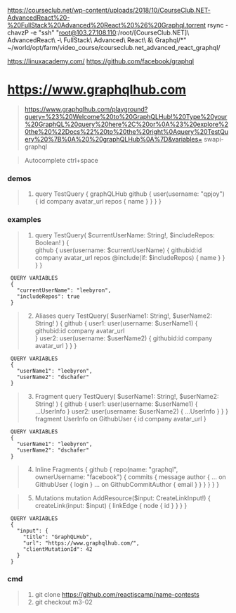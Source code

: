 https://courseclub.net/wp-content/uploads/2018/10/CourseClub.NET-AdvancedReact%20-%20FullStack%20Advanced%20React%20%26%20Graphql.torrent
rsync -chavzP -e "ssh" "root@103.27.108.110:/root/\[CourseClub.NET\]\ AdvancedReact\ -\ FullStack\ Advanced\ React\ \&\ Graphql/*" ~/world/opt/farm/video_course/courseclub.net_advanced_react_graphql/

https://linuxacademy.com/
https://github.com/facebook/graphql


# https://www.graphqlhub.com
> https://www.graphqlhub.com/playground?query=%23%20Welcome%20to%20GraphQLHub!%20Type%20your%20GraphQL%20query%20here%2C%20or%0A%23%20explore%20the%20%22Docs%22%20to%20the%20right%0Aquery%20TestQuery%20%7B%0A%20%20graphQLHub%0A%7D&variables=
swapi-graphql

>Autocomplete ctrl+space


### demos
> 1. query TestQuery {
     	graphQLHub
     	github {
         user(username: "qpjoy") {
           id
           company
           avatar_url
           repos {
             name
           }
         }
       }
     }

### examples
> 1. query TestQuery(
       $currentUserName: String!,
       $includeRepos: Boolean!
     ) {       
       github {
       	user(username: $currentUserName) {
           githubid:id
           company
           avatar_url
           repos @include(if: $includeRepos) {
             name
           }
         }
       }
     }
     
     QUERY VARIABLES
     {
       "currentUserName": "leebyron",
       "includeRepos": true
     }
     
> 2. Aliases
     query TestQuery(
       $userName1: String!,
       $userName2: String!
     ) {
       github {
       	user1: user(username: $userName1) {
           githubid:id
           company
           avatar_url    
         }
         user2: user(username: $userName2) {
           githubid:id
           company
           avatar_url
         }
       }
     }
     
     QUERY VARIABLES
     {
       "userName1": "leebyron",
       "userName2": "dschafer"
     }
     
> 3. Fragment
     query TestQuery(
       $userName1: String!,
       $userName2: String!
     ) {
       github {
       	user1: user(username: $userName1) {
           ...UserInfo
         }
         user2: user(username: $userName2) {
           ...UserInfo
         }
       }
     }
     fragment UserInfo on GithubUser {
       id
       company
       avatar_url
     }
     
     QUERY VARIABLES
     {
       "userName1": "leebyron",
       "userName2": "dschafer"
     }
     
> 4. Inline Fragments
     {
       github {
         repo(name: "graphql", ownerUsername: "facebook") {
           commits {
             message
             author {
               ... on GithubUser {
                 login
               }
               ... on GithubCommitAuthor {
                 email
               }
             }
           }
         }
       }
     }

> 5. Mutations
     mutation AddResource($input: CreateLinkInput!) {
       createLink(input: $input) {
         linkEdge {
           node {
             id
           }
         }
       }
     }
         
     QUERY VARIABLES
     {
       "input": {
         "title": "GraphQLHub",
         "url": "https://www.graphqlhub.com/",
         "clientMutationId": 42
       }
     }
     
     
### cmd
> 1. git clone https://github.com/reactjscamp/name-contests
> 2. git checkout m3-02